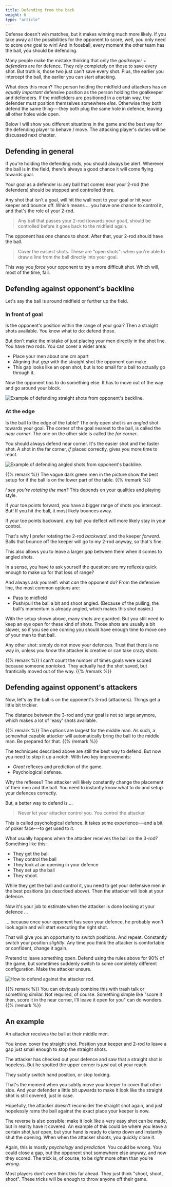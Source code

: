 ```yaml
---
title: Defending from the back
weight: 6
type: "article"
---
```


Defense doesn't win matches, but it makes winning much more likely. If you take away all the possibilities for the opponent to score, well, you only need to score _one_ goal to win! And in foosball, every moment the other team has the ball, you should be defending.

Many people make the mistake thinking that only the *goalkeeper + defenders* are for defence. They rely completely on those to save every shot. But truth is, those two just can't save every shot. Plus, the earlier you intercept the ball, the earlier you can start attacking.

What does this mean? The person holding the midfield and attackers has an *equally important* defensive position as the person holding the goalkeeper and defenders. If the midfielders are positioned in a certain way, the defender must position themselves somewhere _else_. Otherwise they both defend the same thing---they both plug the same hole in defence, leaving all other holes wide open. 

Below I will show you different situations in the game and the best way for the defending player to behave / move. The attacking player's duties will be discussed next chapter.

## Defending in general

If you're holding the defending rods, you should always be alert. Wherever the ball is in the field, there's always a good chance it will come flying towards goal. 

Your goal as a defender is: any ball that comes near your 2-rod (the defenders) should be stopped and controlled there. 

Any shot that isn't a goal, will hit the wall next to your goal or hit your keeper and bounce off. Which means ... you have one chance to control it, and that's the role of your 2-rod. 

> Any ball that passes your 2-rod (towards your goal), should be controlled before it goes back to the midfield again.

The opponent has _one_ chance to shoot. After that, your 2-rod should have the ball.

> Cover the easiest shots. These are "open shots": when you're able to draw a line from the ball directly into your goal. 

This way you *force* your opponent to try a more difficult shot. Which will, most of the time, fail.

## Defending against opponent's backline

Let's say the ball is around midfield or further up the field.

### In front of goal

Is the opponent's position within the range of your goal? Then a straight shots available. You know what to do: defend those. 

But don't make the mistake of just placing your men directly in the shot line. You have _two_ rods. You can cover a wider area:

* Place your men about one cm apart
* Aligning that *gap* with the straight shot the opponent can make.
* This gap looks like an open shot, but is too small for a ball to actually go through it.

Now the opponent _has_ to do something else. It has to move out of the way and go around your block.

![Example of defending straight shots from opponent's backline.](Foosball08.webp) 

### At the edge

Is the ball to the edge of the table? The only open shot is an _angled_ shot towards your goal. The corner of the goal nearest to the ball, is called the _near corner_. The one on the other side is called the _far corner_.

You should always defend near corner. It's the easier shot and the faster shot. A shot in the far corner, _if_ placed correctly, gives you more time to react.

![Example of defending angled shots from opponent's backline.](Foosball09.webp)

{{% remark %}}
The vague dark green men in the picture show the best setup for if the ball is on the lower part of the table.
{{% /remark %}}

_I see you're rotating the men?_ This depends on your qualities and playing style.

If your toe points forward, you have a bigger range of shots you intercept. But! If you hit the ball, it most likely bounces away.

If your toe points backward, any ball you deflect will more likely stay in your control.

That's why I prefer rotating the 2-rod _backward_, and the keeper _forward_. Balls that bounce off the keeper will go to my 2-rod anyway, so that's fine.

This also allows you to leave a larger _gap_ between them when it comes to angled shots.

In a sense, you have to ask yourself the question: are my reflexes quick enough to make up for that loss of range?

And always ask yourself: what _can_ the opponent do? From the defensive line, the most common options are:

* Pass to midfield
* Push/pull the ball a bit and shoot angled. (Because of the pulling, the ball's momentum is already angled, which makes this shot easier.)

With the setup shown above, many shots are guarded. But you still need to keep an eye open for these kind of shots. Those shots are usually a bit slower, so if you see one coming you should have enough time to move one of your men to that ball. 

Any other shot: simply do not move your defences. Trust that there is no way in, unless you _know_ the attacker is creative or can take crazy shots.

{{% remark %}}
I can't count the number of times goals were scored because someone _panicked_. They actually had the shot saved, but frantically moved out of the way.
{{% /remark %}}

## Defending against opponent's attackers

Now, let's ay the ball is on the opponent's 3-rod (attackers). Things get a little bit trickier. 

The distance between the 3-rod and your goal is not so large anymore, which makes a lot of 'easy' shots available.

{{% remark %}} 
The options are largest for the middle man. As such, a somewhat capable attacker will automatically bring the ball to the middle man. Be prepared for that.
{{% /remark %}}

The techniques described above are still the best way to defend. But now you need to step it up a notch. With two key improvements:

* _Great_ reflexes and prediction of the game.
* Psychological defense.

Why the reflexes? The attacker will likely constantly change the placement of their men and the ball. You need to instantly know what to do and setup your defences correctly.

But, a better way to defend is ...

> Never let your attacker control you. You control the attacker.

This is called psychological defence. It takes some experience---and a bit of poker face---to get used to it.

What usually happens when the attacker receives the ball on the 3-rod? Something like this: 

* They get the ball
* They control the ball
* They look at an opening in your defence
* They set up the ball
* They shoot.

While they get the ball and control it, you need to get your defensive men in the best positions (as described above). Then the attacker will look at your defence. 

Now it's your job to estimate when the attacker is done looking at your defence ...

... because once your opponent has seen your defence, he probably won't look again and will start executing the right shot.

That will give you an opportunity to switch positions. And repeat. Constantly switch your position _slightly_. Any time you think the attacker is comfortable or confident, change it again. 

Pretend to leave something open. Defend using the rules above for 90% of the game, but sometimes suddenly switch to some completely different configuration. Make the attacker unsure.

![How to defend against the attacker rod.](Foosball10.webp)

{{% remark %}}
You can obviously combine this with trash talk or something similar. Not required, of course. Something simple like "score it then, score it in the near corner, I'll leave it open for you" can do wonders.
{{% /remark %}}

## An example

An attacker receives the ball at their middle men.

You know: cover the straight shot. Position your keeper and 2-rod to leave a gap just small enough to stop the straight shots.

The attacker has checked out your defence and saw that a straight shot is hopeless. But he spotted the upper corner is _just_ out of your reach.

They subtly switch hand position, or stop looking. 

That's the moment when you subtly move your keeper to cover that other side. And your defender a little bit upwards to make it look like the straight shot is still covered, just in case. 

Hopefully, the attacker doesn't reconsider the straight shot again, and just hopelessly rams the ball against the exact place your keeper is now.

The reverse is also possible: make it look like a very easy shot can be made, but in reality have it covered. An example of this could be where you leave a certain shot *just* open, but your hand is ready to clamp down and instantly shut the opening. When when the attacker shoots, you quickly close it.

Again, this is mostly _psychology_ and _prediction_. You could be wrong. You could close a gap, but the opponent shot somewhere else anyway, and now they scored. The trick is, of course, to be _right_ more often than you're _wrong_.

Most players don't even think this far ahead. They just think "shoot, shoot, shoot". These tricks will be enough to throw anyone off their game.